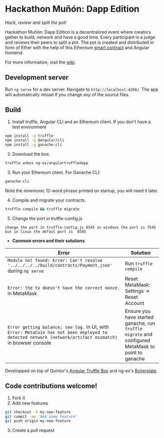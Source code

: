 # Hackathon Muñón: Dapp Edition

_Hack, review and split the pot!_

Hackathon Muñón: Dapp Edition is a decentralized event where creators gather to build, network and have a good time. Every participant is a judge and reviews their peers to split a pot. The pot is created and distributed in form of Ether with the help of this Ethereum [smart contract](https://github.com/Turupawn/HackathonMunon/blob/master/contracts/HackathonMunon.sol) and Angular frontend.

For more information, visit the [wiki](https://github.com/Turupawn/HackathonMunon/wiki).

## Development server

Run `ng serve` for a dev server. Navigate to `http://localhost:4200/`. The app will automatically reload if you change any of the source files.

## Build

1. Install truffle, Angular CLI and an Ethereum client. If you don't have a test environment 
  ```bash
  npm install -g truffle
  npm install -g @angular/cli
  npm install -g ganache-cli
  ```

2. Download the box.
  ```bash
  truffle unbox ng-es/angulartruffledapp
  ```

3. Run your Ethereum client. For Ganache CLI:
  ```bash
  ganache-cli
  ```
Note the mnemonic 12-word phrase printed on startup, you will need it later.

4. Compile and migrate your contracts.
  ```bash
  truffle compile && truffle migrate
  ```
5. Change the port  in truffle-config.js
 ```
 change the port in truffle-config.js 8545 in windows the port is 7545 but in linux the defaul port is  8545
  ```

* __Common errors and their solutions__

| Error | Solution |
|-------|----------|
| `Module not found: Error: Can't resolve '../../../../build/contracts/Payment.json'` during `ng serve` | Run `truffle compile` |
| `Error: the tx doesn't have the correct nonce.` in MetaMask | Reset MetaMask: Settings -> Reset Account |
| `Error getting balance; see log.` in UI, with `Error: MetaCoin has not been deployed to detected network (network/artifact mismatch)` in browser console | Ensure you have started ganache, run `truffle migrate` and configured MetaMask to point to ganache | `Error: i cannot see my account or balance` Ensure you are logged in metamask and refresh | If you have a custom rcp in ganache you can change the dir in `src/app/contract/contract.service.ts line21 with your dir `| `Error: [ethjs-rpc] rpc error with payload` in Metamask | You may need upadate Ganache and restart metamask because some old vesions give 0 gas and the transaction is mark as  underpriced |

Developped on top of Quintor's [Angular Truffle Box](https://github.com/Quintor/angular-truffle-box) and ng-es's [Boilerplate](https://github.com/ng-es/Angular-Truffle-Dapp/edit/master/README.md).

## Code contributions welcome!

1. Fork it
2. Add new features
```bash
git checkout -b my-new-feature
git commit -am 'Add some feature'
git push origin my-new-feature
```
3. Create a pull request
